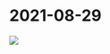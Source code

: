 # 2021-08-29

<page-tags text="发布于：2021-08-29"></page-tags>


<image-container>
  <img preview="0" src="http://wangleant.com/turtle-source/IMG_20210829_093625.jpg"/>
</image-container>
<video-container>
  <source src="http://wangleant.com/turtle-source/VID_20210829_085613.mp4"/>
</video-container>
<video-container>
  <source src="http://wangleant.com/turtle-source/VID_20210829_092337.mp4"/>
</video-container>
<video-container>
  <source src="http://wangleant.com/turtle-source/VID_20210829_093441.mp4"/>
</video-container>